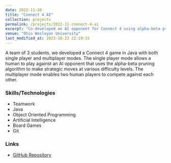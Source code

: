 ```yaml
---
date: 2022-11-30
title: "Connect 4 AI"
collection: projects
permalink: /projects/2022-11-connect-4-ai
excerpt: "Co-developed an AI opponent for Connect 4 using alpha-beta pruning algorithm."
venue: "Ohio Wesleyan University"
last_modified_at: 2023-10-23 22:19:33
---
```


A team of 3 students, we developed a Connect 4 game in Java with both single player and multiplayer modes. The single player mode allows a human to play against an AI opponent that uses the alpha-beta pruning algorithm to make strategic moves at various difficulty levels. The multiplayer mode enables two human players to compete against each other.

### Skills/Technologies

- Teamwork
- Java
- Object Oriented Programming
- Artificial Intelligence
- Board Games
- Git

### Links

- [GitHub Repository](https://github.com/agoplareddy/CS340Final-Connect4)
